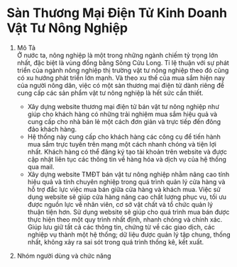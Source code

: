 # Sàn Thương Mại Điện Tử Kinh Doanh Vật Tư Nông Nghiệp

1. Mô Tả</br>
  Ở nước ta, nông nghiệp là một trong những ngành chiếm tỷ trọng lớn nhất, đặc biệt là vùng đồng bằng Sông Cửu Long. Tỉ lệ thuận với sự phát triển của ngành nông nghiệp thị trường vật tư nông nghiệp theo đó cũng có xu hướng phát triển lớn mạnh. Và theo xu thế của mua sắm hiện nay của người nông dân, việc có một sàn thương mại điện tử dành riêng để cung cấp các sản phẩm vật tư nông nghiệp là hết sức cần thiết.</br>
	- Xây dựng website thương mại điện tử bán vật tư nông nghiệp như giúp cho khách hàng có những trải nghiệm mua sắm hiệu quả và cung cấp cho nhà bán lẻ một cách đơn giản và trực tiếp đến đông đảo khách hàng.</br>
	- Hệ thống này cung cấp cho khách hàng các công cụ để tiến hành mua sắm trực tuyến trên mạng một cách nhanh chóng và tiện lợi nhất. Khách hàng có thể đăng ký tạo tài khoản trên website và được cập nhật liên tục các thông tin về hàng hóa và dịch vụ của hệ thống qua mail.</br>
	- Xây dựng website TMĐT bán vật tư nông nghiệp nhằm nâng cao tính hiệu quả và tính chuyên nghiệp trong quá trình quản lý cửa hàng và hỗ trợ đắc lực việc mua bán giữa cửa hàng và khách mua. Việc sử dụng website sẽ giúp cửa hàng nâng cao chất lượng phục vụ, tối ưu được nguồn lực về nhân viên, cơ sở vật chất và tổ chức quản lý thuận tiện hơn. Sử dụng website sẽ giúp cho quá trình mua bán được thực hiện theo một quy trình nhất định, nhanh chóng và chính xác. Giúp lưu giữ tất cả các thông tin, chứng từ về các giao dịch, các nghiệp vụ thành một hệ thống; dữ liệu được quản lý tập chung, thống nhất, không xảy ra sai sót trong quá trình thống kê, kết xuất.</br>

2. Nhóm người dùng và chức năng
